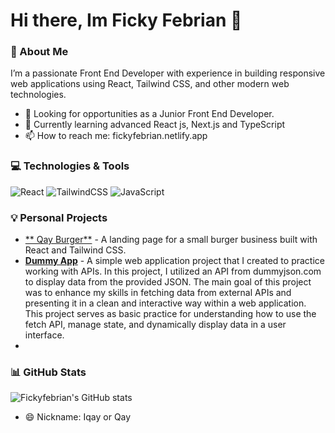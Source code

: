 # Hi there, Im Ficky Febrian 👋

### 🚀 About Me
I’m a passionate Front End Developer with experience in building responsive web applications using React, Tailwind CSS, and other modern web technologies.

- 💼 Looking for opportunities as a Junior Front End Developer.
- 🌱 Currently learning advanced React js, Next.js and TypeScript
- 📫 How to reach me: fickyfebrian.netlify.app


### 💻 Technologies & Tools
![React](https://img.shields.io/badge/React-20232A?style=for-the-badge&logo=react&logoColor=61DAFB)
![TailwindCSS](https://img.shields.io/badge/Tailwind_CSS-38B2AC?style=for-the-badge&logo=tailwind-css&logoColor=white)
![JavaScript](https://img.shields.io/badge/JavaScript-323330?style=for-the-badge&logo=javascript&logoColor=F7DF1E)


### 💡 Personal Projects
- [** Qay Burger**](https://github.com/fickyfebrian/qayburger) - A landing page for a small burger business built with React and Tailwind CSS.
- [**Dummy App**](https://github.com/fickyfebrian/dummyapp) - A simple web application project that I created to practice working with APIs. In this project, I utilized an API from dummyjson.com to display data from the provided JSON. The main goal of this project was to enhance my skills in fetching data from external APIs and presenting it in a clean and interactive way within a web application. This project serves as basic practice for understanding how to use the fetch API, manage state, and dynamically display data in a user interface.
- 
### 📊 GitHub Stats
![Fickyfebrian's GitHub stats](https://github-readme-stats.vercel.app/api?username=fickyfebrian&show_icons=true&theme=radical)

- 😄 Nickname: Iqay or Qay
